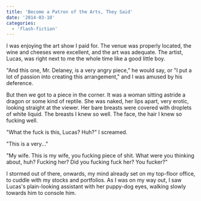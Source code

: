 ```yaml
---
title: 'Become a Patron of the Arts, They Said'
date: '2014-03-10'
categories:
  - 'flash-fiction'
---
```


I was enjoying the art show I paid for. The venue was properly located, the wine
and cheeses were excellent, and the art was adequate. The artist, Lucas, was
right next to me the whole time like a good little boy.

<!-- truncate -->

"And this one, Mr. Delaney, is a very angry piece," he would say, or "I put a
lot of passion into creating this arrangement," and I was amused by his
deference.

But then we got to a piece in the corner. It was a woman sitting astride a
dragon or some kind of reptile. She was naked, her lips apart, very erotic,
looking straight at the viewer. Her bare breasts were covered with droplets of
white liquid. The breasts I knew so well. The face, the hair I knew so fucking
well.

"What the fuck is this, Lucas? Huh?" I screamed.

"This is a very..."

"My wife. This is my wife, you fucking piece of shit. What were you thinking
about, huh? Fucking her? Did you fucking fuck her? You fucker?"

I stormed out of there, onwards, my mind already set on my top-floor office, to
cuddle with my stocks and portfolios. As I was on my way out, I saw Lucas's
plain-looking assistant with her puppy-dog eyes, walking slowly towards him to
console him.
